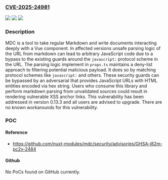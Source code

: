 ### [CVE-2025-24981](https://cve.mitre.org/cgi-bin/cvename.cgi?name=CVE-2025-24981)
![](https://img.shields.io/static/v1?label=Product&message=mdc&color=blue)
![](https://img.shields.io/static/v1?label=Version&message=%3D%20%3C%200.13.3%20&color=brighgreen)
![](https://img.shields.io/static/v1?label=Vulnerability&message=CWE-79%3A%20Improper%20Neutralization%20of%20Input%20During%20Web%20Page%20Generation%20('Cross-site%20Scripting')&color=brighgreen)

### Description

MDC is a tool to take regular Markdown and write documents interacting deeply with a Vue component. In affected versions unsafe parsing logic of the URL from markdown can lead to arbitrary JavaScript code due to a bypass to the existing guards around the `javascript:` protocol scheme in the URL. The parsing logic implement in `props.ts` maintains a deny-list approach to filtering potential malicious payload. It does so by matching protocol schemes like `javascript:` and others. These security guards can be bypassed by an adversarial that provides JavaScript URLs with HTML entities encoded via hex string. Users who consume this library and perform markdown parsing from unvalidated sources could result in rendering vulnerable XSS anchor links. This vulnerability has been addressed in version 0.13.3 and all users are advised to upgrade. There are no known workarounds for this vulnerability.

### POC

#### Reference
- https://github.com/nuxt-modules/mdc/security/advisories/GHSA-j82m-pc2v-2484

#### Github
No PoCs found on GitHub currently.


